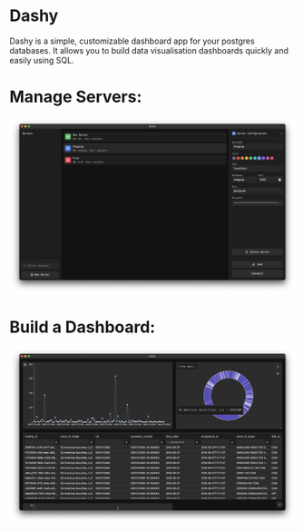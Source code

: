 # Dashy

Dashy is a simple, customizable dashboard app for your postgres databases. It allows you to build data visualisation dashboards quickly and easily using SQL.

# Manage Servers:

![Manage Servers Screen](./public/ManageServersScreen.png "Manage Servers Screen")

# Build a Dashboard:

![Build a Dashboard](./public/DashboardExampleScreen.png "Build a Dashboard")
